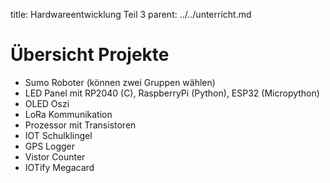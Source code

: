 title: Hardwareentwicklung Teil 3
parent: ../../unterricht.md

# Übersicht Projekte
* Sumo Roboter (können zwei Gruppen wählen)
* LED Panel mit RP2040 (C), RaspberryPi (Python), ESP32 (Micropython)
* OLED Oszi
* LoRa Kommunikation
* Prozessor mit Transistoren
* IOT Schulklingel
* GPS Logger
* Vistor Counter
* IOTify Megacard